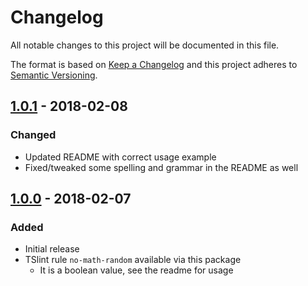 # Changelog

All notable changes to this project will be documented in this file.

The format is based on [Keep a Changelog][keep-a-changelog]
and this project adheres to [Semantic Versioning][semantic-versioning].

## [1.0.1] - 2018-02-08

### Changed

- Updated README with correct usage example
- Fixed/tweaked some spelling and grammar in the README as well

## [1.0.0] - 2018-02-07

### Added

- Initial release
- TSlint rule `no-math-random` available via this package
  - It is a boolean value, see the readme for usage

[keep-a-changelog]: http://keepachangelog.com/en/1.0.0/
[semantic-versioning]: http://semver.org/spec/v2.0.0.html
[1.0.0]: https://github.com/JacobFischer/tslint-no-math-random/releases/tag/v1.0.0
[1.0.1]: https://github.com/JacobFischer/tslint-no-math-random/releases/tag/v1.0.1
